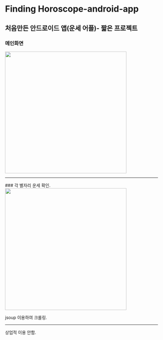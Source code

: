 ﻿# Finding Horoscope-android-app
## 처음만든 안드로이드 앱(운세 어플)- 짧은 프로젝트

### 메인화면
<div>
<img width="400" src="https://user-images.githubusercontent.com/60742556/74652155-c514b880-51c8-11ea-81a1-c1b647568139.jpg">
</div>
<hr>
### 각 별자리 운세 확인.
<div>
<img width="400" src="https://user-images.githubusercontent.com/60742556/74652155-c514b880-51c8-11ea-81a1-c1b647568139.jpg">
</div>
  
jsoup 이용하여 크롤링.
<hr>	
상업적 이용 안함.

